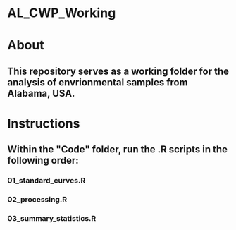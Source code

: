 # AL_CWP_Working

# About

## This repository serves as a working folder for the analysis of envrionmental samples from Alabama, USA.

# Instructions
## Within the "Code" folder, run the .R scripts in the following order: 

### 01_standard_curves.R

### 02_processing.R

### 03_summary_statistics.R
